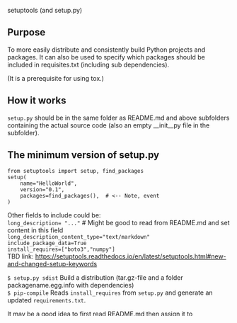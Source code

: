 setuptools (and setup.py)

Purpose
-------
To more easily distribute and consistently build Python projects and packages. It can also be used to specify which packages should be included in requisites.txt (including sub dependencies).

(It is a prerequisite for using tox.)


How it works
------------
`setup.py` should be in the same folder as README.md and above subfolders containing the actual source code (also an empty __init__py file in the subfolder). 

## The minimum version of setup.py
```
from setuptools import setup, find_packages
setup(
    name="HelloWorld",
    version="0.1",
    packages=find_packages(),  # <-- Note, event 
)
```
Other fields to include could be:<br/>
`long_description= "..."`  # Might be good to read from README.md and set content in this field<br/>
`long_description_content_type="text/markdown"`<br/>
`include_package_data=True`<br/>
`install_requires=["boto3","numpy"]`<br/>
TBD link: https://setuptools.readthedocs.io/en/latest/setuptools.html#new-and-changed-setup-keywords <br/>

`$ setup.py sdist`  Build a distribution (tar.gz-file and a folder packagename.egg.info with dependencies)<br/>
`$ pip-compile` Reads `install_requires` from `setup.py` and generate an updated `requirements.txt`.<br/>

It may be a good idea to first read README.md then assign it to setup(long_description).<br/>

Useful links and tutorials
--------------------------
https://setuptools.readthedocs.io/en/latest/setuptools.html#developer-s-guide<br/>
https://godatadriven.com/blog/a-practical-guide-to-using-setup-py/# How to <SOMETHING><br/>
